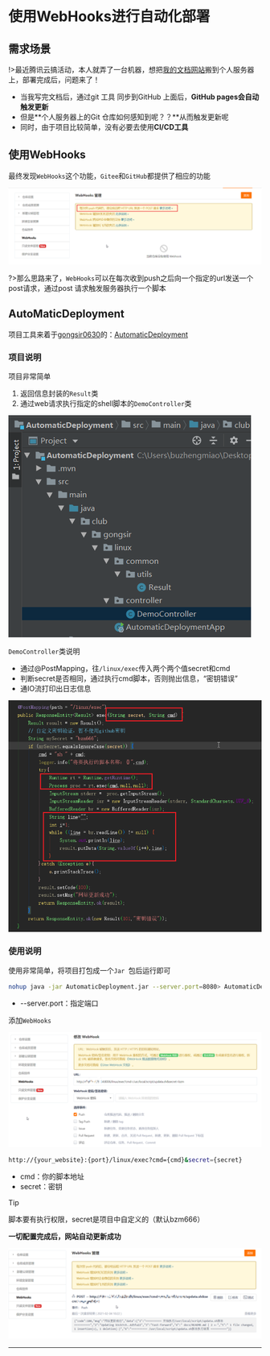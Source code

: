 # 使用WebHooks进行自动化部署

## 需求场景

!>最近腾讯云搞活动，本人就弄了一台机器，想把[我的文档网站](https://qianzai.github.io/mydocs/#/)搬到个人服务器上，部署完成后，问题来了！

- 当我写完文档后，通过git 工具 同步到GitHub 上面后，**GitHub pages会自动触发更新**
- 但是**个人服务器上的Git 仓库如何感知到呢？？**从而触发更新呢
- 同时，由于项目比较简单，没有必要去使用**CI/CD工具**

## 使用WebHooks

最终发现`WebHooks`这个功能，`Gitee`和`GitHub`都提供了相应的功能

![image-20210204094752123](media/使用WebHooks进行自动化部署.assets/image-20210204094752123.png)

?>那么思路来了，`WebHooks`可以在每次收到push之后向一个指定的url发送一个post请求，通过post 请求触发服务器执行一个脚本



## AutoMaticDeployment

项目工具来着于[gongsir0630](https://github.com/gongsir0630)的：[AutomaticDeployment](https://github.com/gongsir0630/AutomaticDeployment)

### 项目说明

项目非常简单

1. 返回信息封装的`Result`类
2. 通过web请求执行指定的shell脚本的`DemoController`类

![image-20210204102932975](media/使用WebHooks进行自动化部署.assets/image-20210204102932975.png)

`DemoController`类说明

- 通过@PostMapping，往`/linux/exec`传入两个两个值secret和cmd
- 判断secret是否相同，通过执行cmd脚本，否则抛出信息，“密钥错误”
- 通IO流打印出日志信息

![image-20210204103503733](media/使用WebHooks进行自动化部署.assets/image-20210204103503733.png)

### 使用说明

使用非常简单，将项目打包成一个`Jar `包后运行即可

```bash
nohup java -jar AutomaticDeployment.jar --server.port=8080> AutomaticDeployment.out 2>&1 &
```

- --server.port：指定端口

添加`WebHooks`

![image-20210204101256963](media/使用WebHooks进行自动化部署.assets/image-20210204101256963.png)

```bash
http://{your_website}:{port}/linux/exec?cmd={cmd}&secret={secret}
```

- cmd：你的脚本地址
- secret：密钥

> [!TIP] 
> 脚本要有执行权限，secret是项目中自定义的（默认bzm666）

**一切配置完成后，网站自动更新成功**

![image-20210204102604320](media/使用WebHooks进行自动化部署.assets/image-20210204102604320.png)

---

